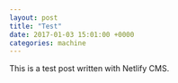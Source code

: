 ```yaml
---
layout: post
title: "Test"
date: 2017-01-03 15:01:00 +0000
categories: machine
---
```

This is a test post written with Netlify CMS.
